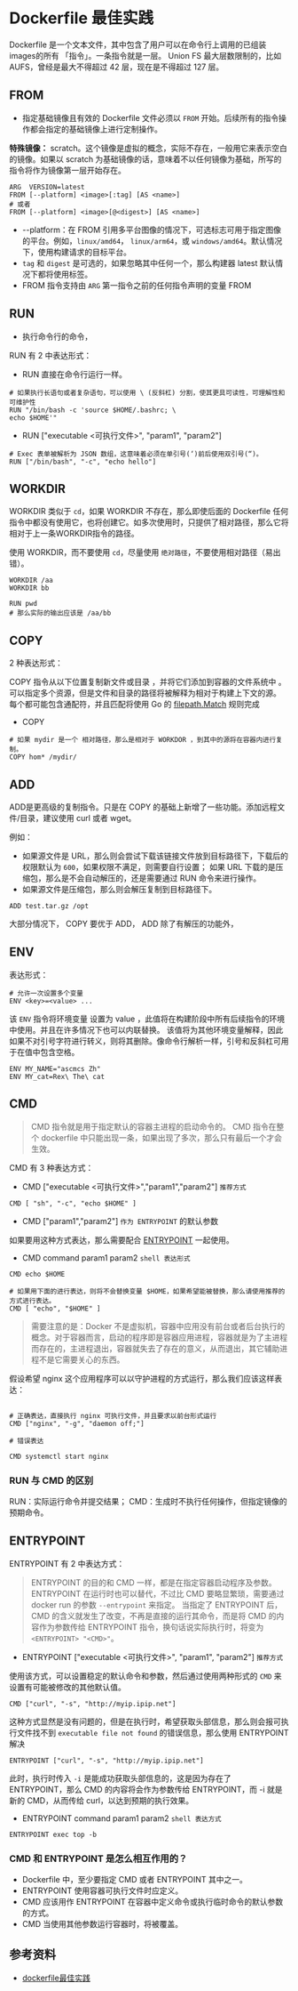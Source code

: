 # Dockerfile 最佳实践

Dockerfile 是一个文本文件，其中包含了用户可以在命令行上调用的已组装images的所有 「指令」。一条指令就是一层。
Union FS 最大层数限制的，比如 AUFS，曾经是最大不得超过 42 层，现在是不得超过 127 层。

## FROM

- 指定基础镜像且有效的 Dockerfile 文件必须以 `FROM` 开始。后续所有的指令操作都会指定的基础镜像上进行定制操作。

**特殊镜像：** scratch。这个镜像是虚拟的概念，实际不存在，一般用它来表示空白的镜像。如果以 scratch 为基础镜像的话，意味着不以任何镜像为基础，所写的指令将作为镜像第一层开始存在。

```shell
ARG  VERSION=latest
FROM [--platform] <image>[:tag] [AS <name>]
# 或者
FROM [--platform] <image>[@<digest>] [AS <name>]
```

- \-\-platform：在 FROM 引用多平台图像的情况下，可选标志可用于指定图像的平台。例如，`linux/amd64`， `linux/arm64`，或 `windows/amd64`。默认情况下，使用构建请求的目标平台。
- `tag` 和 `digest` 是可选的，如果忽略其中任何一个，那么构建器 latest 默认情况下都将使用标签。
- FROM 指令支持由 `ARG` 第一指令之前的任何指令声明的变量 FROM

## RUN

- 执行命令行的命令，

RUN 有 2 中表达形式：

- RUN <command> 直接在命令行运行一样。

```shell
# 如果执行长语句或者复杂语句，可以使用 \ (反斜杠) 分割，使其更具可读性，可理解性和可维护性
RUN "/bin/bash -c 'source $HOME/.bashrc; \
echo $HOME'"
```

- RUN ["executable <可执行文件>", "param1", "param2"]

```shell
# Exec 表单被解析为 JSON 数组，这意味着必须在单引号(‘)前后使用双引号(“)。
RUN ["/bin/bash", "-c", "echo hello"]
```

## WORKDIR

WORKDIR 类似于 `cd`，如果 WORKDIR 不存在，那么即使后面的 Dockerfile 任何指令中都没有使用它，也将创建它。如多次使用时，只提供了相对路径，那么它将相对于上一条WORKDIR指令的路径。

使用 WORKDIR，而不要使用 `cd`，尽量使用 `绝对路径`，不要使用相对路径（易出错）。

```shell
WORKDIR /aa
WORKDIR bb

RUN pwd   
# 那么实际的输出应该是 /aa/bb
```

## COPY

2 种表达形式：

COPY 指令从以下位置复制新文件或目录 <src> ，并将它们添加到容器的文件系统中 <dest>。
<src>可以指定多个资源，但是文件和目录的路径将被解释为相对于构建上下文的源。
每个都<src>可能包含通配符，并且匹配将使用 Go 的 [filepath.Match](http://golang.org/pkg/path/filepath#Match) 规则完成

- COPY <src> <dest>

```shell
# 如果 mydir 是一个 相对路径，那么是相对于 WORKDOR ，到其中的源将在容器内进行复制。
COPY hom* /mydir/
```

## ADD

ADD是更高级的复制指令。只是在 COPY 的基础上新增了一些功能。添加远程文件/目录，建议使用 curl 或者 wget。

例如：

- 如果源文件是 URL，那么则会尝试下载该链接文件放到目标路径下，下载后的权限默认为 `600`，如果权限不满足，则需要自行设置；
如果 URL 下载的是压缩包，那么是不会自动解压的，还是需要通过 RUN 命令来进行操作。
- 如果源文件是压缩包，那么则会解压复制到目标路径下。

```shell
ADD test.tar.gz /opt
```

大部分情况下， COPY 要优于 ADD， ADD 除了有解压的功能外，

## ENV 

表达形式：

```shell
# 允许一次设置多个变量
ENV <key>=<value> ...
```

该 `ENV` 指令将环境变量 <key> 设置为 value <value>，此值将在构建阶段中所有后续指令的环境中使用。并且在许多情况下也可以内联替换。
该值将为其他环境变量解释，因此如果不对引号字符进行转义，则将其删除。像命令行解析一样，引号和反斜杠可用于在值中包含空格。

```shell
ENV MY_NAME="ascmcs Zh"
ENV MY_cat=Rex\ The\ cat
```

## CMD

> CMD 指令就是用于指定默认的容器主进程的启动命令的。
> CMD 指令在整个 dockerfile 中只能出现一条，如果出现了多次，那么只有最后一个才会生效。


CMD 有 3 种表达方式：

- CMD ["executable <可执行文件>","param1","param2"] `推荐方式`


```shell
CMD [ "sh", "-c", "echo $HOME" ]
```

- CMD ["param1","param2"] `作为 ENTRYPOINT` 的默认参数

如果要用这种方式表达，那么需要配合 [ENTRYPOINT](./Dockerfile.md#ENTRYPOINT) 一起使用。

- CMD command param1 param2  `shell 表达形式`

```shell
CMD echo $HOME

# 如果用下面的进行表达，则将不会替换变量 $HOME，如果希望能被替换，那么请使用推荐的方式进行表达。
CMD [ "echo", "$HOME" ]
```

> 需要注意的是：Docker 不是虚拟机，容器中应用没有前台或者后台执行的概念。对于容器而言，启动的程序即是容器应用进程，容器就是为了主进程而存在的，主进程退出，容器就失去了存在的意义，从而退出，其它辅助进程不是它需要关心的东西。

假设希望 nginx 这个应用程序可以以守护进程的方式运行，那么我们应该这样表达：


```shell

# 正确表达，直接执行 nginx 可执行文件，并且要求以前台形式运行
CMD ["nginx", "-g", "daemon off;"]

# 错误表达

CMD systemctl start nginx
```

### RUN 与 CMD 的区别

RUN：实际运行命令并提交结果；
CMD：生成时不执行任何操作，但指定镜像的预期命令。

## ENTRYPOINT

ENTRYPOINT 有 2 中表达方式：

> ENTRYPOINT 的目的和 CMD 一样，都是在指定容器启动程序及参数。ENTRYPOINT 在运行时也可以替代，不过比 CMD 要略显繁琐，需要通过 docker run 的参数 `--entrypoint` 来指定。
> 当指定了 ENTRYPOINT 后，CMD 的含义就发生了改变，不再是直接的运行其命令，而是将 CMD 的内容作为参数传给 ENTRYPOINT 指令，换句话说实际执行时，将变为  `<ENTRYPOINT> "<CMD>"`。

- ENTRYPOINT ["executable <可执行文件>", "param1", "param2"] `推荐方式`

使用该方式，可以设置稳定的默认命令和参数，然后通过使用两种形式的 `CMD` 来设置有可能被修改的其他默认值。

```shell
CMD ["curl", "-s", "http://myip.ipip.net"]
```

这种方式显然是没有问题的，但是在执行时，希望获取头部信息，那么则会报可执行文件找不到 `executable file not found` 的错误信息，那么使用 ENTRYPOINT 解决

```shell
ENTRYPOINT ["curl", "-s", "http://myip.ipip.net"]
```

此时，执行时传入 `-i` 是能成功获取头部信息的，这是因为存在了 ENTRYPOINT，那么 CMD 的内容将会作为参数传给 ENTRYPOINT，而 -i 就是新的 CMD，从而传给 curl，以达到预期的执行效果。

- ENTRYPOINT command param1 param2  `shell 表达方式`

```shell
ENTRYPOINT exec top -b
```


### CMD 和 ENTRYPOINT 是怎么相互作用的？

- Dockerfile 中，至少要指定 CMD 或者 ENTRYPOINT 其中之一。
- ENTRYPOINT 使用容器可执行文件时应定义。
- CMD 应该用作 ENTRYPOINT 在容器中定义命令或执行临时命令的默认参数的方式。
- CMD 当使用其他参数运行容器时，将被覆盖。

 


## 参考资料
- [dockerfile最佳实践](https://docs.docker.com/engine/reference/builder/)